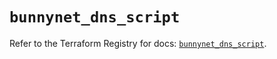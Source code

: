 # `bunnynet_dns_script`

Refer to the Terraform Registry for docs: [`bunnynet_dns_script`](https://registry.terraform.io/providers/bunnyway/bunnynet/0.11.0/docs/resources/dns_script).
